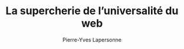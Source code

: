 ---
layout: post
title: "La supercherie de l’universalité du web"
link: https://write.as/pylapp/la-supercherie-de-luniversalite-du-web
author: Pierre-Yves Lapersonne
published_date: 30/10/2024
description: "Le web a été totalement travesti ces dernières années, voire décennies. De plus en plus de merdification, de monopoles, de silotages et de nivellement par le bas. Quand j'étais gamin, je voyais le web – au sens large – comme quelque chose d'universel. J'ai écrit mes premières lignes de code pour des pages web via le Site du Zéro. Je me rends compte qu'en l'état actuel des choses, cette universalité est une supercherie, une fumisterie grotesque. Ce billet de blog a un gros côté « Team Vieux Cons », je préviens."
language: fr
categories: "Liens"
tags: "web internet navigateur vie-privée merdification"
og-tags: "web internet navigateur vie-privée merdification"
permalink: /:categories/:year/:month/:day/:title/
---